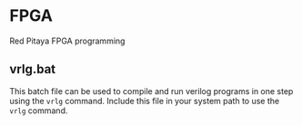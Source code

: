 # FPGA
Red Pitaya FPGA programming

## vrlg.bat
This batch file can be used to compile and run verilog programs in one step using the `vrlg` command. Include this file in your system path to use the `vrlg` command.
